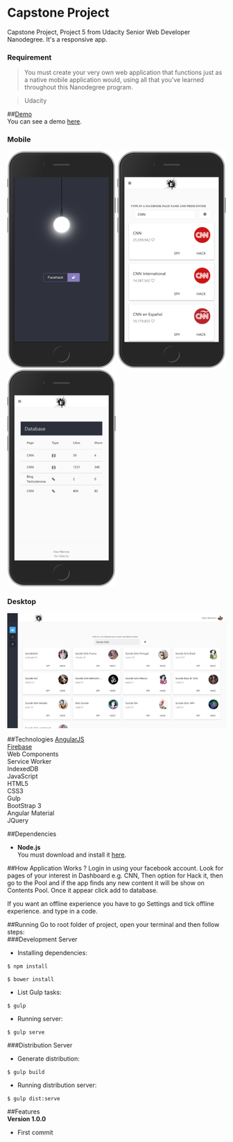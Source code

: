 # Capstone Project

Capstone Project, Project 5 from Udacity Senior Web Developer Nanodegree. It's a responsive app.  
### Requirement  
> You must create your very own web application that functions just as a native mobile application would, using all that you’ve learned throughout this Nanodegree program.

> Udacity

##[Demo](https://facehack-19ecb.firebaseapp.com/)  
You can see a demo [here](https://facehack-19ecb.firebaseapp.com/).  

### Mobile  
<img src="https://raw.githubusercontent.com/mortoni/facehack/master/app/images/mobile-1.png" width="250" height="500" /> <img src="https://raw.githubusercontent.com/mortoni/facehack/master/app/images/mobile-2.png" width="250" height="500" /> <img src="https://raw.githubusercontent.com/mortoni/facehack/master/app/images/mobile-3.png" width="250" height="500" />

### Desktop  
![image](https://raw.githubusercontent.com/mortoni/facehack/master/app/images/desktop.png)  

##Technologies
[AngularJS](https://angularjs.org/)  
[Firebase](https://www.firebase.com/)  
Web Components  
Service Worker  
IndexedDB  
JavaScript  
HTML5  
CSS3  
Gulp  
BootStrap 3  
Angular Material  
JQuery  

##Dependencies
- **Node.js**  
You must download and install it [here](https://nodejs.org/en/).  

##How Application Works ?
Login in using your facebook account. Look for pages of your interest in Dashboard
 e.g. CNN, Then option for Hack it, then go to the Pool and if the app finds any new content
  it will be show on Contents Pool. Once it appear click add to database.

If you want an offline experience you have to go Settings and tick offline experience.
and type in a code.

##Running
Go to root folder of project, open your terminal and then follow steps:  
###Development Server  
- Installing dependencies:
```{r, engine='bash', count_lines}
$ npm install
```

```{r, engine='bash', count_lines}
$ bower install
```
- List Gulp tasks:  
```{r, engine='bash', count_lines}
$ gulp
```

- Running server:  
```{r, engine='bash', count_lines}
$ gulp serve
```
###Distribution Server  
- Generate distribution:  
```{r, engine='bash', count_lines}
$ gulp build
```

- Running distribution server:  
```{r, engine='bash', count_lines}
$ gulp dist:serve
```

##Features  
**Version 1.0.0**  
- First commit
